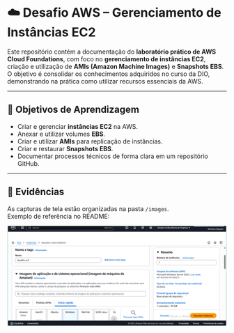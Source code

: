 # ☁️ Desafio AWS – Gerenciamento de Instâncias EC2

Este repositório contém a documentação do **laboratório prático de AWS Cloud Foundations**, com foco no **gerenciamento de instâncias EC2**, criação e utilização de **AMIs (Amazon Machine Images)** e **Snapshots EBS**.  
O objetivo é consolidar os conhecimentos adquiridos no curso da DIO, demonstrando na prática como utilizar recursos essenciais da AWS.

---

## 🎯 Objetivos de Aprendizagem
- Criar e gerenciar **instâncias EC2** na AWS.  
- Anexar e utilizar volumes **EBS**.  
- Criar e utilizar **AMIs** para replicação de instâncias.  
- Criar e restaurar **Snapshots EBS**.  
- Documentar processos técnicos de forma clara em um repositório GitHub.    

---

## 📸 Evidências
As capturas de tela estão organizadas na pasta `/images`.  
Exemplo de referência no README:  

![Criação da Instância EC2](https://github.com/DrySiqu3ira/Gerenciando-Instancias-EC2-na-AWS/blob/main/images/Captura_de_tela_2025-09-13.png?raw=true)


